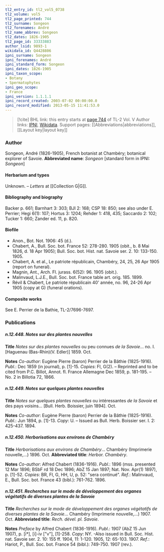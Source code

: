 ```yaml
---
tl2_entry_id: tl2_vol5_0738
tl2_volume: vol5
tl2_page_printed: 744
tl2_surname: Songeon
tl2_forenames: André
tl2_name_abbrev: Songeon
tl2_dates: 1826-1905
tl2_page_id: 33333883
author_lsid: 9893-1
wikidata_id: Q4428806
ipni_surname: Songeon
ipni_forenames: André
ipni_standard_form: Songeon
ipni_dates: 1826-1905
ipni_taxon_scope: 
- Botany
- Spermatophytes
ipni_geo_scope: 
- France
ipni_version: 1.1.1.1
ipni_record_created: 2003-07-02 00:00:00.0
ipni_record_modified: 2013-05-15 11:41:53.0
---
```


> [!cite] BHL link: this entry starts at [page 744](https://www.biodiversitylibrary.org/page/33333883) of TL-2 Vol. V
> Author links: [IPNI](https://www.ipni.org/a/9893-1), [Wikidata](https://www.wikidata.org/wiki/Q4428806). Support pages: [[Abbreviations|abbreviations]], [[Layout key|layout key]]

### Author

Songeon, André (1826-1905), French botanist at Chambéry; botanical explorer of Savoie. 
**Abbreviated name**: *Songeon* \[standard form in IPNI: *Songeon*\]

#### Herbarium and types

Unknown. – *Letters* at [[Collection G|G]].

#### Bibliography and biography

Backer p. 661; Barnhart 3: 303; BJI 2: 168; CSP 18: 850; see also under E. Perrier; Hegi 6(1): 107; Hortus 3: 1204; Rehder 1: 418, 435; Saccardo 2: 102; Tucker 1: 660; Zander ed. 11, p. 820.

#### Biofile

- Anon., Bot. Not. 1906: 45 (d.).
- Chabert, A., Bull. Soc. bot. France 52: 278-280. 1905 (obit., b. 8 Mai 1826, d. 18 Apr 1905); Bull. Soc. bot. Hist. nat. Savoie ser. 2. 10: 133-150. 1905.
- Chabert, A. et al., Le patriote républicain, Chambéry, 24, 25, 26 Apr 1905 (report on funeral).
- Magnin, Ant., Arch. Fl. jurass. 6(52): 96. 1905 (obit.).
- Malinvaud, L.J.E., Bull. Soc. bot. France table art. orig. 185. 1899.
- Révil & Chabert, Le patriote républicain 40' année, no. 96, 24-26 Apr 1905 (copy at G) (funeral orations).

#### Composite works

See E. Perrier de la Bathie, TL-2/7696-7697.

### Publications

##### n.12.448. Notes sur des plantes nouvelles

**Title**
*Notes sur des plantes nouvelles* ou peu connues *de la Savoie*... no. I. \[Haguenau (Bas-Rhin)(V. Edler)\] 1859. Oct.

**Notes**
*Co-author*: Eugène Pierre (baron) Perrier de la Bâthie (1825-1916).
*Publ*.: Dec 1859 (in journal), p. \[1\]-15. *Copies*: FI, G(2). – Reprinted and to be cited from P.C. Billot, Annot. fl. France Allemagne Dec 1859, p. 181-195. – No. 2 in Billotia 72, 1866.

##### n.12.449. Notes sur quelques plantes nouvelles

**Title**
*Notes sur quelques plantes nouvelles* ou intéressantes *de la Savoie* et des pays voisins... \[Bull. Herb. Boissier, juin 1894\]. Oct.

**Notes**
*Co-author*: Eugène Pierre (baron) Perrier de la Bâthie (1825-1916).
*Publ*.: Jun 1894, p. \[1\]-13. *Copy*: U. – Issued as Bull. Herb. Boissier ser. I. 2: 425-437. 1894.

##### n.12.450. Herborisations aux environs de Chambéry

**Title**
*Herborisations aux environs de Chambéry*... Chambéry (Imprimerie nouvelle,...) 1896. Oct.
**Abbreviated title**: *Herbor. Chambéry*.

**Notes**
*Co-author*: Alfred Chabert (1836-1916).
*Publ*.: 1896 (mss. presented 12 Mar 1896; BSbF rd 18 Dec 1896; AbZ 15 Jan 1897; Nat. Nov. Apr(1) 1897), p. \[1\]-52. *Copies*: BR, FI, G, HH, U, p. 52: "sera continué".
*Ref*.: Malinvaud, E., Bull. Soc. bot. France 43 (bibl.): 761-762. 1896.

##### n.12.451. Recherches sur le mode de développement des organes végétatifs de diverses plantes de la Savoie

**Title**
*Recherches sur le mode de développement des organes végétatifs de diverses plantes de la Savoie*... Chambéry (Imprimerie nouvelle,...) 1907. Oct.
**Abbreviated title**: *Rech. dével. pl. Savoie*.

**Notes**
*Preface* by Alfred Chabert (1836-1916).
*Publ*.: 1907 (AbZ 15 Jun 1907), p. \[i\*\], \[i\]-iv \["v"\], \[1\]-258. *Copy*: NY. -Also issued in Bull. Soc. Hist. nat. Savoie ser. 2. 10: 155 ff. 1904, 11: 1-120. 1905, 12: 65-103. 1907.
*Ref*.: Hariot, P., Bull. Soc. bot. France 54 (bibl.): 749-750. 1907 (rev.).

